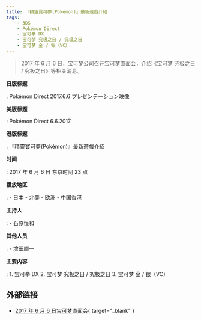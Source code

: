 ```yaml
---
title: 『精靈寶可夢(Pokémon)』最新遊戲介紹
tags:
	- 3DS
	- Pokémon Direct
	- 宝可拳 DX
	- 宝可梦 究极之日 / 究极之日
	- 宝可梦 金 / 银（VC）
---
```


> 2017 年 6 月 6 日，宝可梦公司召开宝可梦直面会，介绍《宝可梦 究极之日 / 究极之日》等相关消息。

**日版标题**

:   Pokémon Direct 2017.6.6 プレゼンテーション映像

**美版标题**

:   Pokémon Direct 6.6.2017

**港版标题**

:   『精靈寶可夢(Pokémon)』最新遊戲介紹

**时间**

:   2017 年 6 月 6 日 东京时间 23 点

**播放地区**

:   - 日本
	- 北美
	- 欧洲
	- 中国香港

**主持人**

:   - 石原恒和

**其他人员**

:   - 增田顺一

**主要内容**

:   1. 宝可拳 DX
	2. 宝可梦 究极之日 / 究极之日
	3. 宝可梦 金 / 银（VC）

## 外部链接

- [2017 年 6 月 6 日宝可梦直面会](https://www.bilibili.com/video/BV1ZE411i765/){ target="_blank" }
